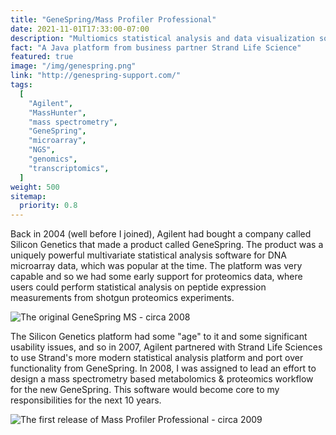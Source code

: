 ```yaml
---
title: "GeneSpring/Mass Profiler Professional"
date: 2021-11-01T17:33:00-07:00
description: "Multiomics statistical analysis and data visualization software"
fact: "A Java platform from business partner Strand Life Science"
featured: true
image: "/img/genespring.png"
link: "http://genespring-support.com/"
tags:
  [
    "Agilent",
    "MassHunter",
    "mass spectrometry",
    "GeneSpring",
    "microarray",
    "NGS",
    "genomics",
    "transcriptomics",
  ]
weight: 500
sitemap:
  priority: 0.8
---
```


Back in 2004 (well before I joined), Agilent had bought a company called Silicon Genetics that made a product called GeneSpring. The product was a uniquely powerful multivariate statistical analysis software for DNA microarray data, which was popular at the time. The platform was very capable and so we had some early support for proteomics data, where users could perform statistical analysis on peptide expression measurements from shotgun proteomics experiments.

![The original GeneSpring MS - circa 2008](/img/genespring-ms.png "The original GeneSpring MS - circa 2008")

The Silicon Genetics platform had some "age" to it and some significant usability issues, and so in 2007, Agilent partnered with Strand Life Sciences to use Strand's more modern statistical analysis platform and port over functionality from GeneSpring. In 2008, I was assigned to lead an effort to design a mass spectrometry based metabolomics & proteomics workflow for the new GeneSpring. This software would become core to my responsibilities for the next 10 years.

![The first release of Mass Profiler Professional - circa 2009](/img/mpp-2009.png "The first release of Mass Profiler Professional - circa 2009")
